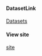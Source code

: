 #### DatasetLink
[Datasets](https://www.kaggle.com/datasets/tmdb/tmdb-movie-metadata/code)

#### View site
[site](https://srikanth-movie-recommender-system.streamlit.app/)